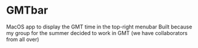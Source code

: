 # GMTbar
MacOS app to display the GMT time in the top-right menubar
Built because my group for the summer decided to work in GMT (we have collaborators from all over)
